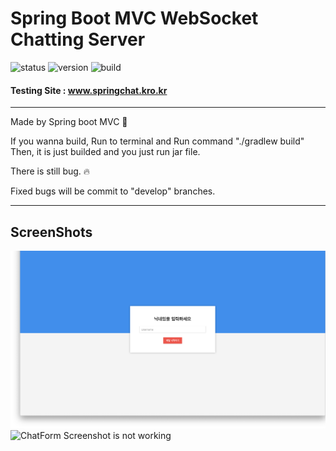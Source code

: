 # Spring Boot MVC WebSocket Chatting Server

![status](https://img.shields.io/badge/Status-Online-green)
![version](https://img.shields.io/badge/Version-0.0.1-blue)
![build](https://img.shields.io/badge/Build-Passed-success)

#### Testing Site : www.springchat.kro.kr

---------------------------------------------------------------
Made by Spring boot MVC :herb:

If you wanna build, Run to terminal and Run command "./gradlew build"
Then, it is just builded and you just run jar file.

There is still bug. :fire:

Fixed bugs will be commit to "develop" branches.

---------------------------------------------------------------
## ScreenShots
![LoginScreen](./img/nickname.png)
![ChatForm](./img/chatting-server)
Screenshot is not working
